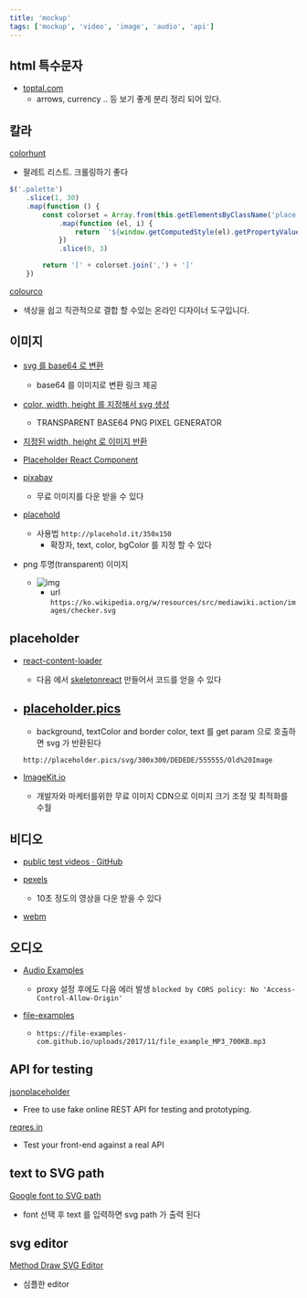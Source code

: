 ```yaml
---
title: 'mockup'
tags: ['mockup', 'video', 'image', 'audio', 'api']
---
```


## html 특수문자

-   [toptal.com](https://www.toptal.com/designers/htmlarrows/)
    -   arrows, currency .. 등 보기 좋게 분리 정리 되어 있다.

## 칼라

[colorhunt](https://colorhunt.co/)

-   팔레트 리스트. 크롤링하기 좋다

```js
$('.palette')
    .slice(1, 30)
    .map(function () {
        const colorset = Array.from(this.getElementsByClassName('place'))
            .map(function (el, i) {
                return `'${window.getComputedStyle(el).getPropertyValue('background-color')}'`
            })
            .slice(0, 3)

        return '[' + colorset.join(',') + ']'
    })
```

[colourco](https://colourco.de/)

-   색상을 쉽고 직관적으로 결합 할 수있는 온라인 디자이너 도구입니다.

## 이미지

-   [svg 를 base64 로 변환](https://base64.guru/converter/encode/image/svg)
    -   base64 를 이미지로 변환 링크 제공
-   [color, width, height 를 지정해서 svg 생성](https://png-pixel.com/)
    -   TRANSPARENT BASE64 PNG PIXEL GENERATOR
-   [지정된 width, height 로 이미지 반환](https://lorempixel.com/)
-   [Placeholder React Component](https://github.com/buildo/react-placeholder)
-   [pixabay](https://pixabay.com/ko/)
    -   무료 이미지를 다운 받을 수 있다
-   [placehold](http://placehold.it)

    -   사용법 `http://placehold.it/350x150`
        -   확장자, text, color, bgColor 를 지정 할 수 있다

-   png 투명(transparent) 이미지
    -   ![img](https://ko.wikipedia.org/w/resources/src/mediawiki.action/images/checker.svg)
        -   url `https://ko.wikipedia.org/w/resources/src/mediawiki.action/images/checker.svg`

## placeholder

-   [react-content-loader](https://github.com/danilowoz/react-content-loader)

    -   다음 에서 [skeletonreact](https://skeletonreact.com/) 만들어서 코드를 얻을 수 있다

-   ## [placeholder.pics](http://placeholder.pics/)

    -   background, textColor and border color, text 를 get param 으로 호출하면 svg 가 반환된다

    ```
    http://placeholder.pics/svg/300x300/DEDEDE/555555/Old%20Image
    ```

-   [ImageKit.io](https://imagekit.io/)
    -   개발자와 마케터를위한 무료 이미지 CDN으로 이미지 크기 조정 및 최적화를 수월

## 비디오

-   [public test videos · GitHub](https://gist.github.com/jsturgis/3b19447b304616f18657)
-   [pexels](https://www.pexels.com/ko-kr/videos/)

    -   10초 정도의 영상을 다운 받을 수 있다

-   [webm](https://file-examples.com/index.php/sample-video-files/sample-webm-files-download/)

## 오디오

-   [Audio Examples](https://www.soundhelix.com/audio-examples)

    -   proxy 설정 후에도 다음 에러 발생 `blocked by CORS policy: No 'Access-Control-Allow-Origin'`

-   [file-examples](https://file-examples.com/index.php/sample-audio-files/sample-mp3-download/)
    -   `https://file-examples-com.github.io/uploads/2017/11/file_example_MP3_700KB.mp3`

## API for testing

[jsonplaceholder](https://jsonplaceholder.typicode.com/)

-   Free to use fake online REST API for testing and prototyping.

[reqres.in](https://reqres.in/)

-   Test your front-end against a real API

## text to SVG path

[Google font to SVG path](https://danmarshall.github.io/google-font-to-svg-path/)

-   font 선택 후 text 를 입력하면 svg path 가 출력 된다

## svg editor

[Method Draw SVG Editor](https://editor.method.ac/)

-   심플한 editor
